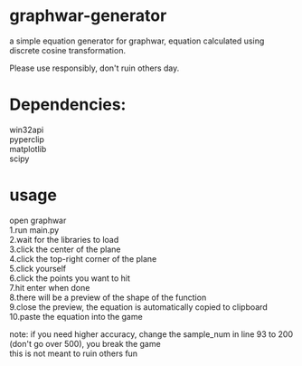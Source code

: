 # graphwar-generator

a simple equation generator for graphwar, equation calculated using discrete cosine transformation.  

Please use responsibly, don't ruin others day.  

# Dependencies:  
win32api  
pyperclip  
matplotlib  
scipy  

# usage  
open graphwar  
1.run main.py  
2.wait for the libraries to load  
3.click the center of the plane  
4.click the top-right corner of the plane  
5.click yourself   
6.click the points you want to hit   
7.hit enter when done  
8.there will be a preview of the shape of the function  
9.close the preview, the equation is automatically copied to clipboard  
10.paste the equation into the game    

note: if you need higher accuracy, change the sample_num in line 93 to 200 (don't go over 500), you break the game  
this is not meant to ruin others fun
